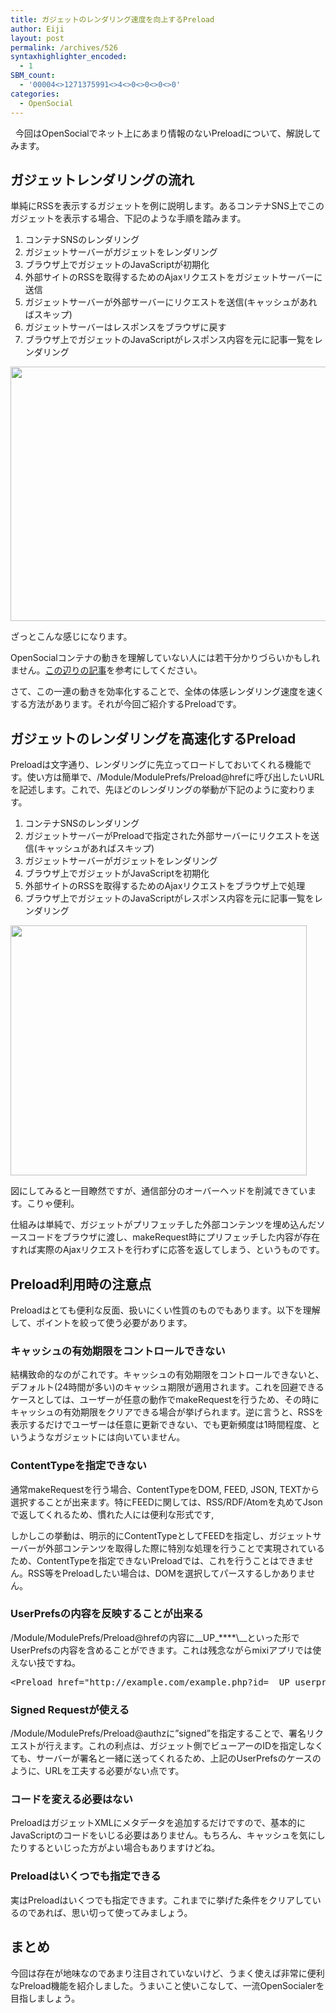 ```yaml
---
title: ガジェットのレンダリング速度を向上するPreload
author: Eiji
layout: post
permalink: /archives/526
syntaxhighlighter_encoded:
  - 1
SBM_count:
  - '00004<>1271375991<>4<>0<>0<>0<>0'
categories:
  - OpenSocial
---
```

<div class="wp_plus_one_button" style="margin: 0 8px 8px 0; float:left; ">
  <g:plusone href="http://devlog.agektmr.com/archives/526" callback="wp_plus_one_handler"></g:plusone>
</div>

今回はOpenSocialでネット上にあまり情報のないPreloadについて、解説してみます。

## ガジェットレンダリングの流れ

単純にRSSを表示するガジェットを例に説明します。あるコンテナSNS上でこのガジェットを表示する場合、下記のような手順を踏みます。

1.  コンテナSNSのレンダリング
2.  ガジェットサーバーがガジェットをレンダリング
3.  ブラウザ上でガジェットのJavaScriptが初期化
4.  外部サイトのRSSを取得するためのAjaxリクエストをガジェットサーバーに送信
5.  ガジェットサーバーが外部サーバーにリクエストを送信(キャッシュがあればスキップ)
6.  ガジェットサーバーはレスポンスをブラウザに戻す
7.  ブラウザ上でガジェットのJavaScriptがレスポンス内容を元に記事一覧をレンダリング

<img class="alignnone" title="rendering without preload" src="http://www.websequencediagrams.com/cgi-bin/cdraw?lz=cGFydGljaXBhbnQgIlJlbW90ZSBTZXJ2ZXIiCgAPDUdhZGdldAAHFUJyb3dzZXIKCgoAGA0tPgASBzogcmVuZGVyaW5nIGcAQgUKbm90ZSBvdmVyADUIOiBKUyBpbml0KCkKAEkHLT4AZw06IHJlcXVlc3QgZXh0ZXJuYWwgY29udGVudAphY3RpdmF0ZSAAgRgNAH4QAIFRDQBECgA0EQCBeQ0KAIIHDS0AgQETc3BvbnNlAIEDCWRlADIXAIICGgA7BwCBRhEAQAsAgUsOAIIrEwCCWQk&s=napkin" alt="" width="529" height="407" />

ざっとこんな感じになります。

OpenSocialコンテナの動きを理解していない人には若干分かりづらいかもしれません。<a href="http://devlog.agektmr.com/archives/363" target="_blank">この辺りの記事</a>を参考にしてください。

さて、この一連の動きを効率化することで、全体の体感レンダリング速度を速くする方法があります。それが今回ご紹介するPreloadです。

## ガジェットのレンダリングを高速化するPreload

Preloadは文字通り、レンダリングに先立ってロードしておいてくれる機能です。使い方は簡単で、/Module/ModulePrefs/Preload@hrefに呼び出したいURLを記述します。これで、先ほどのレンダリングの挙動が下記のように変わります。

1.  コンテナSNSのレンダリング
2.  ガジェットサーバーがPreloadで指定された外部サーバーにリクエストを送信(キャッシュがあればスキップ)
3.  ガジェットサーバーがガジェットをレンダリング
4.  ブラウザ上でガジェットがJavaScriptを初期化
5.  外部サイトのRSSを取得するためのAjaxリクエストをブラウザ上で処理
6.  ブラウザ上でガジェットのJavaScriptがレスポンス内容を元に記事一覧をレンダリング

<img class="alignnone" title="rendering with preload" src="http://www.websequencediagrams.com/cgi-bin/cdraw?lz=cGFydGljaXBhbnQgIlJlbW90ZSBTZXJ2ZXIiCgAPDUdhZGdldAAHFUJyb3dzZXIKCgAXDS0-AEINOiByZXF1ZXN0IGNvbnRlbnQKYWN0aXZhdGUgAGoNCgB4DS0tPgBsDTogcmVzcG9uc2UAPglkZQAyFwCAfw8AgR8HOiByZW5kZXJpbmcgZwCBTwUKbm90ZSBvdmVyAIFCCDogSlMgaW5pdCgpCgCBVgcANQtwcmVsb2FkZWQAJRQAVAkK&s=napkin" alt="" width="474" height="400" />

図にしてみると一目瞭然ですが、通信部分のオーバーヘッドを削減できています。こりゃ便利。

仕組みは単純で、ガジェットがプリフェッチした外部コンテンツを埋め込んだソースコードをブラウザに渡し、makeRequest時にプリフェッチした内容が存在すれば実際のAjaxリクエストを行わずに応答を返してしまう、というものです。

## Preload利用時の注意点

Preloadはとても便利な反面、扱いにくい性質のものでもあります。以下を理解して、ポイントを絞って使う必要があります。

### キャッシュの有効期限をコントロールできない

結構致命的なのがこれです。キャッシュの有効期限をコントロールできないと、デフォルト(24時間が多い)のキャッシュ期限が適用されます。これを回避できるケースとしては、ユーザーが任意の動作でmakeRequestを行うため、その時にキャッシュの有効期限をクリアできる場合が挙げられます。逆に言うと、RSSを表示するだけでユーザーは任意に更新できない、でも更新頻度は1時間程度、というようなガジェットには向いていません。

### ContentTypeを指定できない

通常makeRequestを行う場合、ContentTypeをDOM, FEED, JSON, TEXTから選択することが出来ます。特にFEEDに関しては、RSS/RDF/Atomを丸めてJsonで返してくれるため、慣れた人には便利な形式です,

しかしこの挙動は、明示的にContentTypeとしてFEEDを指定し、ガジェットサーバーが外部コンテンツを取得した際に特別な処理を行うことで実現されているため、ContentTypeを指定できないPreloadでは、これを行うことはできません。RSS等をPreloadしたい場合は、DOMを選択してパースするしかありません。

### UserPrefsの内容を反映することが出来る

/Module/ModulePrefs/Preload@hrefの内容に\_\_UP\_\****\\_\_といった形でUserPrefsの内容を含めることができます。これは残念ながらmixiアプリでは使えない技ですね。

<pre class="brush: jscript; title: ; notranslate" title="">&lt;Preload href="http://example.com/example.php?id=__UP_userpref__" /&gt;</pre>

### Signed Requestが使える

/Module/ModulePrefs/Preload@authzに&#8221;signed&#8221;を指定することで、署名リクエストが行えます。これの利点は、ガジェット側でビューアーのIDを指定しなくても、サーバーが署名と一緒に送ってくれるため、上記のUserPrefsのケースのように、URLを工夫する必要がない点です。

### コードを変える必要はない

PreloadはガジェットXMLにメタデータを追加するだけですので、基本的にJavaScriptのコードをいじる必要はありません。もちろん、キャッシュを気にしたりするといじった方がよい場合もありますけどね。

### Preloadはいくつでも指定できる

実はPreloadはいくつでも指定できます。これまでに挙げた条件をクリアしているのであれば、思い切って使ってみましょう。

## まとめ

今回は存在が地味なのであまり注目されていないけど、うまく使えば非常に便利なPreload機能を紹介しました。うまいこと使いこなして、一流OpenSocialerを目指しましょう。